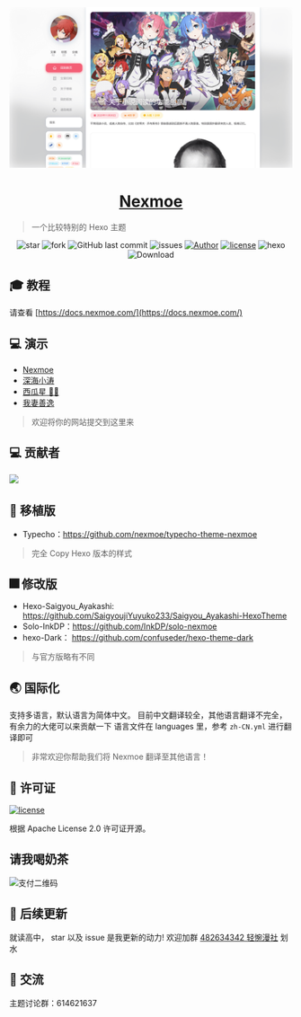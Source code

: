 
![预览图](cover.png)

<h1 align="center"><a href="https://nexmoe.com/hexo-theme-nexmoe.html" target="_blank">Nexmoe</a></h1>

> 一个比较特别的 Hexo 主题

<p align="center">
<img alt="star" src="https://img.shields.io/github/stars/nexmoe/hexo-theme-nexmoe.svg"/>
<img alt="fork" src="https://img.shields.io/github/forks/nexmoe/hexo-theme-nexmoe.svg"/>
<img alt="GitHub last commit" src="https://img.shields.io/github/last-commit/nexmoe/hexo-theme-nexmoe.svg?label=commits">
<img alt="issues" src="https://img.shields.io/github/issues/nexmoe/hexo-theme-nexmoe.svg"/>
<a href="https://nexmoe.com"><img alt="Author" src="https://img.shields.io/badge/author-%E6%8A%98%E5%BD%B1%E8%BD%BB%E6%A2%A6-red.svg"/></a>
<a href="https://github.com/nexmoe/hexo-theme-nexmoe/blob/master/LICENSE"><img alt="license" src="https://img.shields.io/github/license/nexmoe/hexo-theme-nexmoe.svg"/></a>
<img alt="hexo" src="https://img.shields.io/badge/hexo-blue.svg"/>
<img alt="Download" src="https://img.shields.io/badge/download-29.9KB-brightgreen.svg"/>
</p>

## 🎓 教程
请查看 [https://docs.nexmoe.com/](https://docs.nexmoe.com/)

## 💻 演示

- [Nexmoe](https://nexmoe.com/)
- [深海小涛](https://hexo.xtaolink.cn/)
- [西瓜星 🍉✨](https://suikastar.com/)
- [我妻善逸](http://fguby.love/)

> 欢迎将你的网站提交到这里来

## 💻 贡献者

![](https://opencollective.com/hexo-theme-nexmoe/contributors.svg)

## 🎇 移植版
 - Typecho：https://github.com/nexmoe/typecho-theme-nexmoe

> 完全 Copy Hexo 版本的样式

## 🎆 修改版
 - Hexo-Saigyou_Ayakashi: https://github.com/SaigyoujiYuyuko233/Saigyou_Ayakashi-HexoTheme
 - Solo-InkDP：https://github.com/InkDP/solo-nexmoe
 - hexo-Dark： https://github.com/confuseder/hexo-theme-dark

> 与官方版略有不同

## 🌏 国际化

支持多语言，默认语言为简体中文。
目前中文翻译较全，其他语言翻译不完全，有余力的大佬可以来贡献一下
语言文件在 languages 里，参考 `zh-CN.yml` 进行翻译即可

> 非常欢迎你帮助我们将 Nexmoe 翻译至其他语言！

## 📄 许可证

<a href="https://github.com/nexmoe/hexo-theme-nexmoe/blob/master/LICENSE"><img alt="license" src="https://img.shields.io/github/license/nexmoe/hexo-theme-nexmoe.svg"/></a>

根据 Apache License 2.0 许可证开源。

## 请我喝奶茶
![支付二维码](https://i.speed.moe/images/d2c45ec8fb10867e4c2d53ded62fbfb6.png)

## 🍻 后续更新
就读高中，
star 以及 issue 是我更新的动力!
欢迎加群 [482634342 轻惋漫社](https://jq.qq.com/?_wv=1027&k=5CfKHun) 划水

## 💬 交流
主题讨论群：614621637
